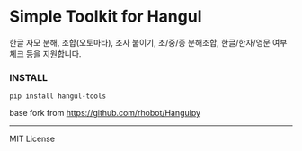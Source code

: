 Simple Toolkit for Hangul
=========================

한글 자모 분해, 조합(오토마타), 조사 붙이기, 초/중/종 분해조합, 한글/한자/영문 여부 체크 등을 지원합니다.

### INSTALL
```
pip install hangul-tools
```

base fork from https://github.com/rhobot/Hangulpy

----

MIT License
